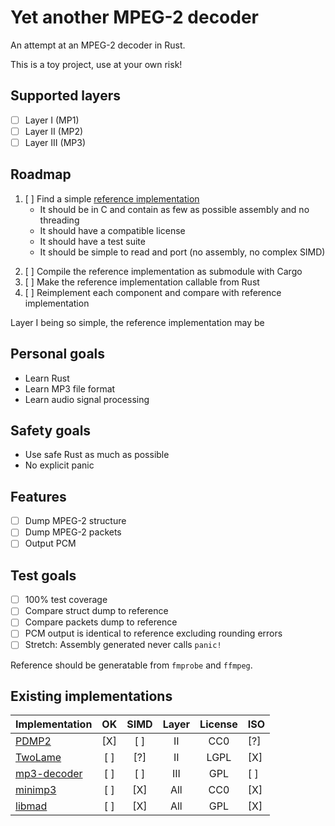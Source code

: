 # Yet another MPEG-2 decoder
An attempt at an MPEG-2 decoder in Rust.

This is a toy project, use at your own risk!

## Supported layers
 - [ ] Layer I (MP1)
 - [ ] Layer II (MP2)
 - [ ] Layer III (MP3)

## Roadmap
 1) [ ] Find a simple [reference implementation](#existing-implementations)
      + It should be in C and contain as few as possible assembly and no threading
      + It should have a compatible license
      + It should have a test suite
      + It should be simple to read and port (no assembly, no complex SIMD)
 2. [ ] Compile the reference implementation as submodule with Cargo
 3. [ ] Make the reference implementation callable from Rust
 4. [ ] Reimplement each component and compare with reference implementation

Layer I being so simple, the reference implementation may be 

## Personal goals
 - Learn Rust
 - Learn MP3 file format
 - Learn audio signal processing
 
## Safety goals
 - Use safe Rust as much as possible
 - No explicit panic
 
## Features
 - [ ] Dump MPEG-2 structure
 - [ ] Dump MPEG-2 packets
 - [ ] Output PCM
  
## Test goals
 - [ ] 100% test coverage
 - [ ] Compare struct dump to reference
 - [ ] Compare packets dump to reference
 - [ ] PCM output is identical to reference excluding rounding errors
 - [ ] Stretch: Assembly generated never calls `panic!`
 
 Reference should be generatable from `fmprobe` and `ffmpeg`.

 
## Existing implementations

    
| Implementation   | OK  | SIMD | Layer | License | ISO |
| ---------------- |:---:|:----:|:-----:|:-------:|:----|
| [PDMP2]          | [X] | [ ]  |  II   |  CC0    | [?] |
| [TwoLame]        | [ ] | [?]  |  II   |  LGPL   | [X] |
| [mp3-decoder]    | [ ] | [ ]  |  III  |  GPL    | [ ] |
| [minimp3]        | [ ] | [X]  |  All  |  CC0    | [X] |
| [libmad]         | [ ] | [X]  |  All  |  GPL    | [X] |

[PDMP2]: https://github.com/technosaurus/PDMP2
[TwoLame]: https://github.com/njh/twolame
[mp3-decoder]: https://github.com/FlorisCreyf/mp3-decoder
[minimp3]: https://github.com/lieff/minimp3
[libmad]: https://github.com/markjeee/libmad
